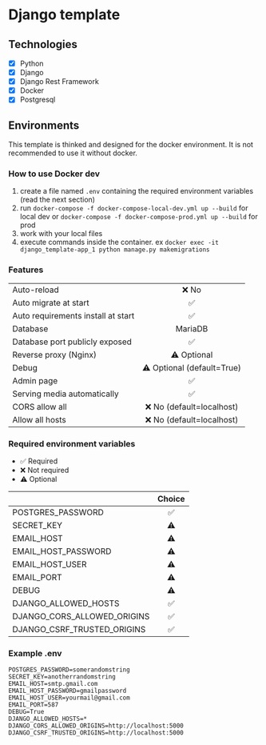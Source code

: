 # Django template

## Technologies

- [X] Python
- [X] Django
- [X] Django Rest Framework
- [X] Docker
- [X] Postgresql

## Environments

This template is thinked and designed for the docker environment. It is not recommended to use it without docker.


### How to use Docker dev

1. create a file named `.env` containing the required environment variables (read the next section)
2. run `docker-compose -f docker-compose-local-dev.yml up --build` for local dev or `docker-compose -f docker-compose-prod.yml up --build` for prod
3. work with your local files
4. execute commands inside the container. ex `docker exec -it django_template-app_1 python manage.py makemigrations`

### Features

|                                    |                            |
|------------------------------------|:--------------------------:|
| Auto-reload                        |            ❌ No            |
| Auto migrate at start              |             ✅              |
| Auto requirements install at start |             ✅              |
| Database                           |          MariaDB           |
| Database port publicly exposed     |             ✅              |
| Reverse proxy (Nginx)              |        ⚠️ Optional         |
| Debug                              | ⚠️ Optional (default=True) |
| Admin page                         |             ✅              |
| Serving media automatically        |             ✅              |
| CORS allow all                     |  ❌ No (default=localhost)  |
| Allow all hosts                    |  ❌ No (default=localhost)  |

### Required environment variables

- ✅ Required
- ❌ Not required
- ⚠️ Optional

|                             | Choice |
|-----------------------------|:------:|
| POSTGRES_PASSWORD           |   ✅    |
| SECRET_KEY                  |   ⚠️   |
| EMAIL_HOST                  |   ⚠️   |
| EMAIL_HOST_PASSWORD         |   ⚠️   |
| EMAIL_HOST_USER             |   ⚠️   |
| EMAIL_PORT                  |   ⚠️   |
| DEBUG                       |   ⚠️   |
| DJANGO_ALLOWED_HOSTS        |   ✅    |
| DJANGO_CORS_ALLOWED_ORIGINS |   ✅    |
| DJANGO_CSRF_TRUSTED_ORIGINS |   ✅    |

### Example .env

```
POSTGRES_PASSWORD=somerandomstring
SECRET_KEY=anotherrandomstring
EMAIL_HOST=smtp.gmail.com
EMAIL_HOST_PASSWORD=gmailpassword
EMAIL_HOST_USER=yourmail@gmail.com
EMAIL_PORT=587
DEBUG=True
DJANGO_ALLOWED_HOSTS=*
DJANGO_CORS_ALLOWED_ORIGINS=http://localhost:5000
DJANGO_CSRF_TRUSTED_ORIGINS=http://localhost:5000
```
